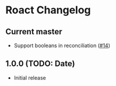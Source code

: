 # Roact Changelog

## Current master
* Support booleans in reconciliation ([#14](https://github.com/Roblox/roact/issues/14))

## 1.0.0 (TODO: Date)
* Initial release